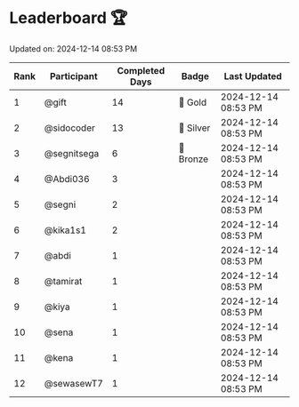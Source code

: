 # Leaderboard 🏆

Updated on: 2024-12-14 08:53 PM

| Rank | Participant       | Completed Days | Badge      | Last Updated         |
|------|-------------------|----------------|------------|----------------------|
| 1    | @gift             | 14             | 🏅 Gold     | 2024-12-14 08:53 PM |
| 2    | @sidocoder        | 13             | 🥈 Silver   | 2024-12-14 08:53 PM |
| 3    | @segnitsega       | 6              | 🥉 Bronze   | 2024-12-14 08:53 PM |
| 4    | @Abdi036          | 3              |            | 2024-12-14 08:53 PM |
| 5    | @segni            | 2              |            | 2024-12-14 08:53 PM |
| 6    | @kika1s1          | 2              |            | 2024-12-14 08:53 PM |
| 7    | @abdi             | 1              |            | 2024-12-14 08:53 PM |
| 8    | @tamirat          | 1              |            | 2024-12-14 08:53 PM |
| 9    | @kiya             | 1              |            | 2024-12-14 08:53 PM |
| 10   | @sena             | 1              |            | 2024-12-14 08:53 PM |
| 11   | @kena             | 1              |            | 2024-12-14 08:53 PM |
| 12   | @sewasewT7        | 1              |            | 2024-12-14 08:53 PM |
